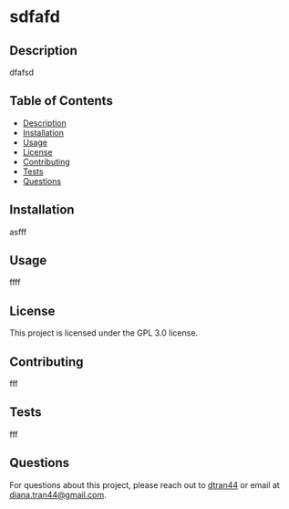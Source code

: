 
# sdfafd

## Description
dfafsd

## Table of Contents
- [Description](#description)
- [Installation](#installation)
- [Usage](#usage)
- [License](#license)
- [Contributing](#contributing)
- [Tests](#tests)
- [Questions](#questions)

## Installation
asfff

## Usage
ffff

## License
This project is licensed under the GPL 3.0 license.

## Contributing
fff

## Tests
fff

## Questions
For questions about this project, please reach out to [dtran44](https://github.com/dtran44) or email at diana.tran44@gmail.com.
